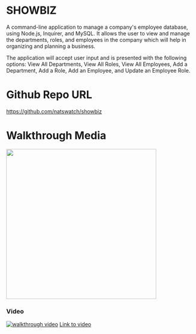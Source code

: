 # SHOWBIZ
A command-line application to manage a company's employee database, using Node.js, Inquirer, and MySQL. It allows the user to view and manage the departments, roles, and employees in the company which will help in organizing and planning a business.

The application will accept user input and is presented with the following options: View All Departments, View All Roles, View All Employees, Add a Department, Add a Role, Add an Employee, and Update an Employee Role.

# Github Repo URL
https://github.com/natswatch/showbiz

# Walkthrough Media
<img src="https://user-images.githubusercontent.com/24613646/95695543-46074100-0bec-11eb-9963-cdc0f59b320f.png" width="400">

### Video
[![walkthrough video](https://img.youtube.com/vi/VIYzYEIz0n4/0.jpg)](https://youtu.be/VIYzYEIz0n4)
[Link to video](https://youtu.be/VIYzYEIz0n4)